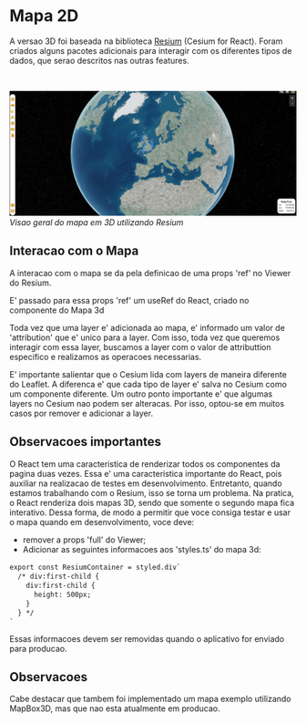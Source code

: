 # Mapa 2D

A versao 3D foi baseada na biblioteca [Resium](https://resium.reearth.io/) (Cesium for React). Foram criados alguns pacotes adicionais para interagir com os diferentes tipos de dados, que serao descritos nas outras features.

<br>

![3D Map](assets/3dmap.png)
*Visao geral do mapa em 3D utilizando Resium*

## Interacao com o Mapa

A interacao com o mapa se da pela definicao de uma props 'ref' no Viewer do Resium.

E' passado para essa props 'ref' um useRef do React, criado no componente do Mapa 3d

Toda vez que uma layer e' adicionada ao mapa, e' informado um valor de 'attribution' que e' unico para a layer. Com isso, toda vez que queremos interagir com essa layer, buscamos a layer com o valor de attributtion especifico e realizamos as operacoes necessarias.

E' importante salientar que o Cesium lida com layers de maneira diferente do Leaflet. A diferenca e' que cada tipo de layer e' salva no Cesium como um componente diferente. Um outro ponto importante e' que algumas layers no Cesium nao podem ser alteracas. Por isso, optou-se em muitos casos por remover e adicionar a layer.

## Observacoes importantes

O React tem uma caracteristica de renderizar todos os componentes da pagina duas vezes. Essa e' uma caracteristica importante do React, pois auxiliar na realizacao de testes em desenvolvimento. Entretanto, quando estamos trabalhando com o Resium, isso se torna um problema. Na pratica, o React renderiza dois mapas 3D, sendo que somente o segundo mapa fica interativo. Dessa forma, de modo a permitir que voce consiga testar e usar o mapa quando em desenvolvimento, voce deve:

- remover a props 'full' do Viewer;
- Adicionar as seguintes informacoes aos 'styles.ts' do mapa 3d:

```
export const ResiumContainer = styled.div`
  /* div:first-child {
    div:first-child {
      height: 500px;
    }
  } */
`
```

Essas informacoes devem ser removidas quando o aplicativo for enviado para producao.

## Observacoes

Cabe destacar que tambem foi implementado um mapa exemplo utilizando MapBox3D, mas que nao esta atualmente em producao.
